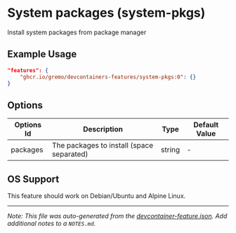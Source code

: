
# System packages (system-pkgs)

Install system packages from package manager

## Example Usage

```json
"features": {
    "ghcr.io/gremo/devcontainers-features/system-pkgs:0": {}
}
```

## Options

| Options Id | Description | Type | Default Value |
|-----|-----|-----|-----|
| packages | The packages to install (space separated) | string | - |

## OS Support

This feature should work on Debian/Ubuntu and Alpine Linux.


---

_Note: This file was auto-generated from the [devcontainer-feature.json](https://github.com/gremo/devcontainers-features/blob/main/src/system-pkgs/devcontainer-feature.json).  Add additional notes to a `NOTES.md`._
